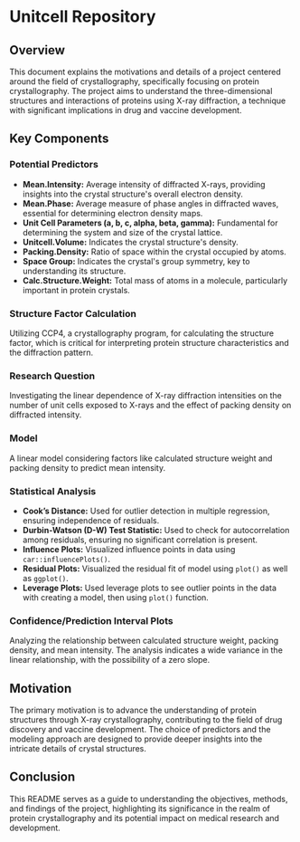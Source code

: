 
# Unitcell Repository

## Overview
This document explains the motivations and details of a project centered around the field of crystallography, specifically focusing on protein crystallography. The project aims to understand the three-dimensional structures and interactions of proteins using X-ray diffraction, a technique with significant implications in drug and vaccine development.

## Key Components

### Potential Predictors
- **Mean.Intensity:** Average intensity of diffracted X-rays, providing insights into the crystal structure's overall electron density.
- **Mean.Phase:** Average measure of phase angles in diffracted waves, essential for determining electron density maps.
- **Unit Cell Parameters (a, b, c, alpha, beta, gamma):** Fundamental for determining the system and size of the crystal lattice.
- **Unitcell.Volume:** Indicates the crystal structure's density.
- **Packing.Density:** Ratio of space within the crystal occupied by atoms.
- **Space Group:** Indicates the crystal's group symmetry, key to understanding its structure.
- **Calc.Structure.Weight:** Total mass of atoms in a molecule, particularly important in protein crystals.

### Structure Factor Calculation
Utilizing CCP4, a crystallography program, for calculating the structure factor, which is critical for interpreting protein structure characteristics and the diffraction pattern.

### Research Question
Investigating the linear dependence of X-ray diffraction intensities on the number of unit cells exposed to X-rays and the effect of packing density on diffracted intensity.

### Model
A linear model considering factors like calculated structure weight and packing density to predict mean intensity.

### Statistical Analysis
- **Cook’s Distance:** Used for outlier detection in multiple regression, ensuring independence of residuals.
- **Durbin-Watson (D-W) Test Statistic:** Used to check for autocorrelation among residuals, ensuring no significant correlation is present.
- **Influence Plots:** Visualized influence points in data using `car::influencePlots()`.
- **Residual Plots:** Visualized the residual fit of model using `plot()` as well as `ggplot()`.
- **Leverage Plots:** Used leverage plots to see outlier points in the data with creating a model, then using `plot()` function.

### Confidence/Prediction Interval Plots
Analyzing the relationship between calculated structure weight, packing density, and mean intensity. The analysis indicates a wide variance in the linear relationship, with the possibility of a zero slope.

## Motivation
The primary motivation is to advance the understanding of protein structures through X-ray crystallography, contributing to the field of drug discovery and vaccine development. The choice of predictors and the modeling approach are designed to provide deeper insights into the intricate details of crystal structures.

## Conclusion
This README serves as a guide to understanding the objectives, methods, and findings of the project, highlighting its significance in the realm of protein crystallography and its potential impact on medical research and development.